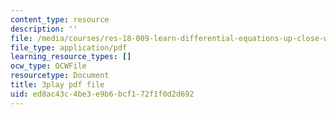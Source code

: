 ```yaml
---
content_type: resource
description: ''
file: /media/courses/res-18-009-learn-differential-equations-up-close-with-gilbert-strang-and-cleve-moler-fall-2015/ed8ac43c4be3e9b6bcf172f1f0d2d692_f0BxAtprWts.pdf
file_type: application/pdf
learning_resource_types: []
ocw_type: OCWFile
resourcetype: Document
title: 3play pdf file
uid: ed8ac43c-4be3-e9b6-bcf1-72f1f0d2d692
---
```


